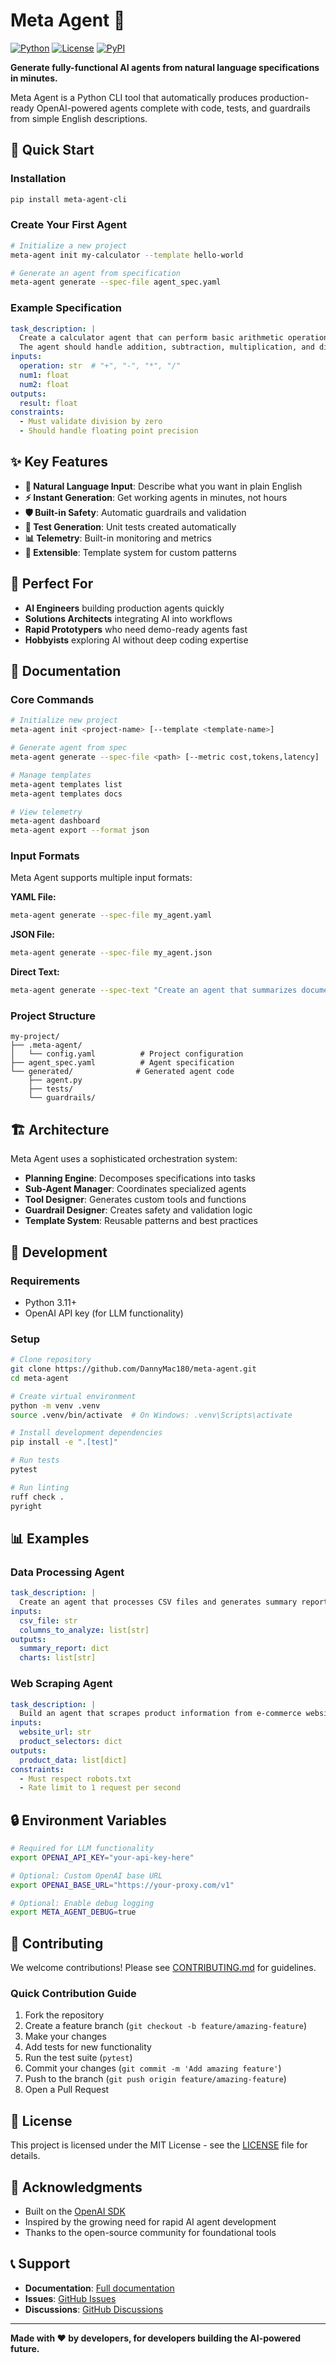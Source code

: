 # Meta Agent 🤖

[![Python](https://img.shields.io/badge/Python-3.11%2B-blue.svg)](https://python.org)
[![License](https://img.shields.io/badge/License-MIT-green.svg)](LICENSE)
[![PyPI](https://img.shields.io/pypi/v/meta-agent-cli.svg)](https://pypi.org/project/meta-agent-cli/)

**Generate fully-functional AI agents from natural language specifications in minutes.**

Meta Agent is a Python CLI tool that automatically produces production-ready OpenAI-powered agents complete with code, tests, and guardrails from simple English descriptions.

## 🚀 Quick Start

### Installation

```bash
pip install meta-agent-cli
```

### Create Your First Agent

```bash
# Initialize a new project
meta-agent init my-calculator --template hello-world

# Generate an agent from specification
meta-agent generate --spec-file agent_spec.yaml
```

### Example Specification

```yaml
task_description: |
  Create a calculator agent that can perform basic arithmetic operations.
  The agent should handle addition, subtraction, multiplication, and division.
inputs:
  operation: str  # "+", "-", "*", "/"
  num1: float
  num2: float
outputs:
  result: float
constraints:
  - Must validate division by zero
  - Should handle floating point precision
```

## ✨ Key Features

- **🎯 Natural Language Input**: Describe what you want in plain English
- **⚡ Instant Generation**: Get working agents in minutes, not hours
- **🛡️ Built-in Safety**: Automatic guardrails and validation
- **🧪 Test Generation**: Unit tests created automatically
- **📊 Telemetry**: Built-in monitoring and metrics
- **🔧 Extensible**: Template system for custom patterns

## 🎯 Perfect For

- **AI Engineers** building production agents quickly
- **Solutions Architects** integrating AI into workflows  
- **Rapid Prototypers** who need demo-ready agents fast
- **Hobbyists** exploring AI without deep coding expertise

## 📖 Documentation

### Core Commands

```bash
# Initialize new project
meta-agent init <project-name> [--template <template-name>]

# Generate agent from spec
meta-agent generate --spec-file <path> [--metric cost,tokens,latency]

# Manage templates
meta-agent templates list
meta-agent templates docs

# View telemetry
meta-agent dashboard
meta-agent export --format json
```

### Input Formats

Meta Agent supports multiple input formats:

**YAML File:**
```bash
meta-agent generate --spec-file my_agent.yaml
```

**JSON File:**
```bash
meta-agent generate --spec-file my_agent.json
```

**Direct Text:**
```bash
meta-agent generate --spec-text "Create an agent that summarizes documents"
```

### Project Structure

```
my-project/
├── .meta-agent/
│   └── config.yaml          # Project configuration
├── agent_spec.yaml          # Agent specification
└── generated/              # Generated agent code
    ├── agent.py
    ├── tests/
    └── guardrails/
```

## 🏗️ Architecture

Meta Agent uses a sophisticated orchestration system:

- **Planning Engine**: Decomposes specifications into tasks
- **Sub-Agent Manager**: Coordinates specialized agents
- **Tool Designer**: Generates custom tools and functions
- **Guardrail Designer**: Creates safety and validation logic
- **Template System**: Reusable patterns and best practices

## 🔧 Development

### Requirements

- Python 3.11+
- OpenAI API key (for LLM functionality)

### Setup

```bash
# Clone repository
git clone https://github.com/DannyMac180/meta-agent.git
cd meta-agent

# Create virtual environment
python -m venv .venv
source .venv/bin/activate  # On Windows: .venv\Scripts\activate

# Install development dependencies
pip install -e ".[test]"

# Run tests
pytest

# Run linting
ruff check .
pyright
```

## 📊 Examples

### Data Processing Agent

```yaml
task_description: |
  Create an agent that processes CSV files and generates summary reports.
inputs:
  csv_file: str
  columns_to_analyze: list[str]
outputs:
  summary_report: dict
  charts: list[str]
```

### Web Scraping Agent

```yaml
task_description: |
  Build an agent that scrapes product information from e-commerce websites.
inputs:
  website_url: str
  product_selectors: dict
outputs:
  product_data: list[dict]
constraints:
  - Must respect robots.txt
  - Rate limit to 1 request per second
```

## 🔒 Environment Variables

```bash
# Required for LLM functionality
export OPENAI_API_KEY="your-api-key-here"

# Optional: Custom OpenAI base URL
export OPENAI_BASE_URL="https://your-proxy.com/v1"

# Optional: Enable debug logging
export META_AGENT_DEBUG=true
```

## 🤝 Contributing

We welcome contributions! Please see [CONTRIBUTING.md](CONTRIBUTING.md) for guidelines.

### Quick Contribution Guide

1. Fork the repository
2. Create a feature branch (`git checkout -b feature/amazing-feature`)
3. Make your changes
4. Add tests for new functionality
5. Run the test suite (`pytest`)
6. Commit your changes (`git commit -m 'Add amazing feature'`)
7. Push to the branch (`git push origin feature/amazing-feature`)
8. Open a Pull Request

## 📄 License

This project is licensed under the MIT License - see the [LICENSE](LICENSE) file for details.

## 🙏 Acknowledgments

- Built on the [OpenAI SDK](https://github.com/openai/openai-python)
- Inspired by the growing need for rapid AI agent development
- Thanks to the open-source community for foundational tools

## 📞 Support

- **Documentation**: [Full documentation](https://meta-agent.readthedocs.io/)
- **Issues**: [GitHub Issues](https://github.com/DannyMac180/meta-agent/issues)
- **Discussions**: [GitHub Discussions](https://github.com/DannyMac180/meta-agent/discussions)

---

**Made with ❤️ by developers, for developers building the AI-powered future.**
